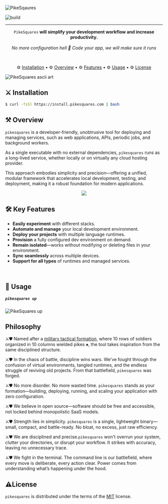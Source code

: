 
![PikeSqaures](https://diagrams.pikesquares.com/psq-banner.png)

![build](https://github.com/EloquentBits/pikesquares/actions/workflows/build.yml/badge.svg)

-----

<p align="center">
   <code>PikeSquares</code><strong> will simplify your development workflow and increase productivity.</strong>
  <br><br>
  <em>No more configuration hell 👹 Code your app, we will make sure it runs</em>
</p>

<br>
<p align="center">
  ⚙ <a href="#installation">Installation</a> •  
  ⚙ <a href="#overview">Overview</a> •  
  ⚙ <a href="#features">Features</a> •  
  ⚙ <a href="#usage">Usage</a> •  
  ⚙ <a href="#license">License</a>
</p>

![PikeSquares ascii art](https://diagrams.pikesquares.com/asciinema/psq-asciiart.jpg)

## ⚔ Installation

```bash 
$ curl -fsSl https://install.pikesquares.com | bash
```



## ⚒ Overview

`pikesquares` is a developer-friendly, unobtrusive tool for deploying and managing services, such as web applications, APIs, periodic jobs, and background workers.

As a single executable with no external dependencies, `pikesquares` runs as a long-lived service, whether locally or on virtually any cloud hosting provider.

This approach embodies simplicity and precision—offering a unified, modular framework that accelerates local development, testing, and deployment, making it a robust foundation for modern applications.


<p align="center"><img src = "https://diagrams.pikesquares.com/block-diagram-01.jpg"></p>

## 🛠 Key Features

* **Easily experiment** with different stacks.
* **Automate and manage** your local development environment.
* **Deploy your projects** with multiple language runtimes.
* **Provision** a fully configured dev environment on demand.
* **Remain isolated**—works without modifying or deleting files in your environment.
* **Sync seamlessly** across multiple devices.
* **Support for all types** of runtimes and managed services.
<br>

## 🔨 Usage

##### `pikesquares up`
![PikeSquares up](https://diagrams.pikesquares.com/asciinema/pks_up.gif)

<!-- 
##### `pikesquares --help`
<br>
![PikeSquares help](https://diagrams.pikesquares.com/asciinema/uv.gif)
##### `pikesquares init`
![PikeSquares init](https://diagrams.pikesquares.com/asciinema/init_test.gif)
-->

## Philosophy
⚔︎⛊ Named after a [military tactical formation](https://en.wikipedia.org/wiki/Pike_square), where 10 rows of soldiers organized in 10 columns wielded pikes ♠️, the tool takes inspiration from the same disciplined structure.

⚔︎⛊ In the chaos of battle, discipline wins wars. We've fought through the confusion of virtual environments, tangled runtimes, and the endless struggle of reviving old projects. From that battlefield, `pikesquares` was forged.

⚔︎⛊  No more disorder. No more wasted time. `pikesquares` stands as your formation—building, deploying, running, and scaling your application with zero configuration.

⚔︎⛊ We believe in open source—software should be free and accessible, not locked behind monopolistic SaaS models.

⚔︎⛊ Strength lies in simplicity. `pikesquares` is a single, lightweight binary—small, compact, and battle-ready. No bloat, no excess, just raw efficiency.

⚔︎⛊ We are disciplined and precise.`pikesquares` won't overrun your system, clutter your directories, or disrupt your workflow. It strikes with accuracy, leaving no unnecessary trace.

⚔︎⛊ We fight in the terminal. The command line is our battlefield, where every move is deliberate, every action clear. Power comes from understanding what’s happening under the hood.

## ⚠️License

`pikesquares` is distributed under the terms of the [MIT](https://spdx.org/licenses/MIT.html) license.









